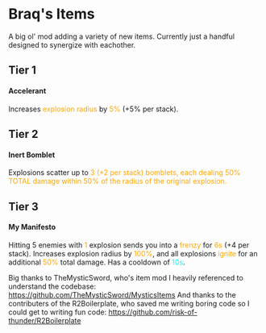 <style>
damage{
    color:orange;
}
utility{
    color:cyan;
},
stack{
    color:gray;
}
</style>

# Braq's Items
A big ol' mod adding a variety of new items. Currently just a handful designed to synergize with eachother.

## Tier 1
#### Accelerant
Increases <damage>explosion radius</damage> by <damage>5%</damage> <stack>(+5% per stack)</stack>.

## Tier 2
#### Inert Bomblet
Explosions scatter up to <damage>3<damage> <stack>(+2 per stack)</stack> bomblets, each dealing <damage>50%</damage> TOTAL damage within 50% of the radius of the original explosion.

## Tier 3
#### My Manifesto
<dDamage>Hitting 5 enemies</damage> with <damage>1</damage> explosion sends you into a <damage>frenzy</damage> for <damage>6s</damage> <stack>(+4 per stack)</stack>. Increases explosion radius by <damage>100%</damage>, and all explosions <damage>ignite</damage> for an additional <damage>50%</damage> total damage. Has a cooldown of <utility>10s</utility>.


Big thanks to TheMysticSword, who's item mod I heavily referenced to understand the codebase: https://github.com/TheMysticSword/MysticsItems
And thanks to the contributers of the R2Boilerplate, who saved me writing boring code so I could get to writing fun code: https://github.com/risk-of-thunder/R2Boilerplate


